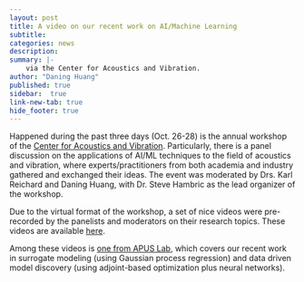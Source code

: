 ```yaml
---
layout: post
title: A video on our recent work on AI/Machine Learning
subtitle:
categories: news
description:
summary: |-
    via the Center for Acoustics and Vibration.
author: "Daning Huang"
published: true
sidebar:  true
link-new-tab: true
hide_footer: true
---
```


Happened during the past three days (Oct. 26-28) is the annual workshop of the [Center for Acoustics and Vibration](www.cav.psu.edu). Particularly, there is a panel discussion on the applications of AI/ML techniques to the field of acoustics and vibration, where experts/practitioners from both academia and industry gathered and exchanged their ideas. The event was moderated by Drs. Karl Reichard and Daning Huang, with Dr. Steve Hambric as the lead organizer of the workshop.

Due to the virtual format of the workshop, a set of nice videos were pre-recorded by the panelists and moderators on their research topics. These videos are available [here](www.youtube.com/playlist?list=PL5LGL8sxOiJE-1yqbcokKkDlBVTBcBEtI).

Among these videos is [one from APUS Lab](https://www.youtube.com/watch?v=RLtH9BrROPg&list=PL5LGL8sxOiJE-1yqbcokKkDlBVTBcBEtI&index=2&t=1108s), which covers our recent work in surrogate modeling (using Gaussian process regression) and data driven model discovery (using adjoint-based optimization plus neural networks).